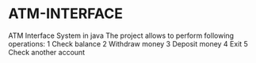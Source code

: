 # ATM-INTERFACE
ATM Interface System in java
The project allows to perform following operations:
1  Check balance
2  Withdraw money
3  Deposit money
4  Exit
5  Check another account
